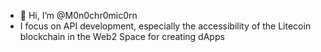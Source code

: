 - 👋 Hi, I’m @M0n0chr0mic0rn
- I focus on API development, especially the accessibility of the Litecoin blockchain in the Web2 Space for creating dApps

<!---
M0n0chr0mic0rn/M0n0chr0mic0rn is a ✨ special ✨ repository because its `README.md` (this file) appears on your GitHub profile.
You can click the Preview link to take a look at your changes.
--->
